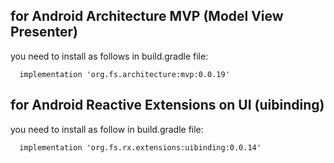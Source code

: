 ## for Android Architecture MVP (Model View Presenter) 

you need to install as follows in build.gradle file:

```
  implementation 'org.fs.architecture:mvp:0.0.19'
```

## for Android Reactive Extensions on UI (uibinding)

you need to install as follow in build.gradle file:

```
  implementation 'org.fs.rx.extensions:uibinding:0.0.14'
```